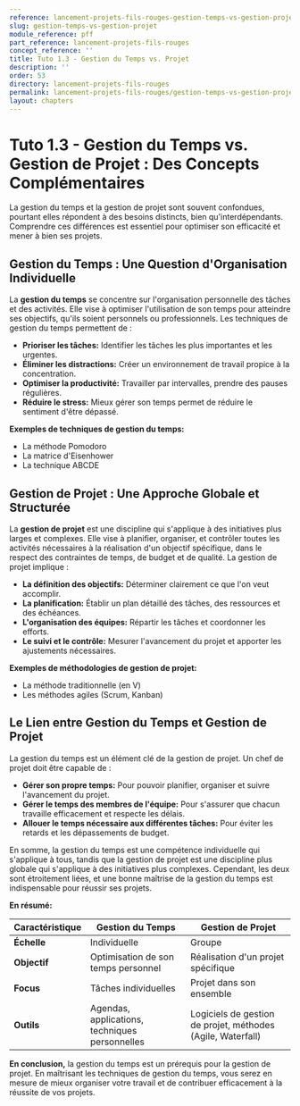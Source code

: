 ```yaml
---
reference: lancement-projets-fils-rouges-gestion-temps-vs-gestion-projet
slug: gestion-temps-vs-gestion-projet
module_reference: pff
part_reference: lancement-projets-fils-rouges
concept_reference: ''
title: Tuto 1.3 - Gestion du Temps vs. Projet
description: ''
order: 53
directory: lancement-projets-fils-rouges
permalink: lancement-projets-fils-rouges/gestion-temps-vs-gestion-projet
layout: chapters
---
```


# Tuto 1.3 - Gestion du Temps vs. Gestion de Projet : Des Concepts Complémentaires

La gestion du temps et la gestion de projet sont souvent confondues, pourtant elles répondent à des besoins distincts, bien qu'interdépendants. Comprendre ces différences est essentiel pour optimiser son efficacité et mener à bien ses projets.

## Gestion du Temps : Une Question d'Organisation Individuelle

La **gestion du temps** se concentre sur l'organisation personnelle des tâches et des activités. Elle vise à optimiser l'utilisation de son temps pour atteindre ses objectifs, qu'ils soient personnels ou professionnels. Les techniques de gestion du temps permettent de :

* **Prioriser les tâches:** Identifier les tâches les plus importantes et les urgentes.
* **Éliminer les distractions:** Créer un environnement de travail propice à la concentration.
* **Optimiser la productivité:** Travailler par intervalles, prendre des pauses régulières.
* **Réduire le stress:** Mieux gérer son temps permet de réduire le sentiment d'être dépassé.

**Exemples de techniques de gestion du temps:**
* La méthode Pomodoro
* La matrice d'Eisenhower
* La technique ABCDE

## Gestion de Projet : Une Approche Globale et Structurée

La **gestion de projet** est une discipline qui s'applique à des initiatives plus larges et complexes. Elle vise à planifier, organiser, et contrôler toutes les activités nécessaires à la réalisation d'un objectif spécifique, dans le respect des contraintes de temps, de budget et de qualité. La gestion de projet implique :

* **La définition des objectifs:** Déterminer clairement ce que l'on veut accomplir.
* **La planification:** Établir un plan détaillé des tâches, des ressources et des échéances.
* **L'organisation des équipes:** Répartir les tâches et coordonner les efforts.
* **Le suivi et le contrôle:** Mesurer l'avancement du projet et apporter les ajustements nécessaires.

**Exemples de méthodologies de gestion de projet:**
* La méthode traditionnelle (en V)
* Les méthodes agiles (Scrum, Kanban)

## Le Lien entre Gestion du Temps et Gestion de Projet

La gestion du temps est un élément clé de la gestion de projet. Un chef de projet doit être capable de :

* **Gérer son propre temps:** Pour pouvoir planifier, organiser et suivre l'avancement du projet.
* **Gérer le temps des membres de l'équipe:** Pour s'assurer que chacun travaille efficacement et respecte les délais.
* **Allouer le temps nécessaire aux différentes tâches:** Pour éviter les retards et les dépassements de budget.

En somme, la gestion du temps est une compétence individuelle qui s'applique à tous, tandis que la gestion de projet est une discipline plus globale qui s'applique à des initiatives plus complexes. Cependant, les deux sont étroitement liées, et une bonne maîtrise de la gestion du temps est indispensable pour réussir ses projets.

**En résumé:**

| Caractéristique | Gestion du Temps | Gestion de Projet |
|---|---|---|
| **Échelle** | Individuelle | Groupe |
| **Objectif** | Optimisation de son temps personnel | Réalisation d'un projet spécifique |
| **Focus** | Tâches individuelles | Projet dans son ensemble |
| **Outils** | Agendas, applications, techniques personnelles | Logiciels de gestion de projet, méthodes (Agile, Waterfall) |

**En conclusion,** la gestion du temps est un prérequis pour la gestion de projet. En maîtrisant les techniques de gestion du temps, vous serez en mesure de mieux organiser votre travail et de contribuer efficacement à la réussite de vos projets. 
